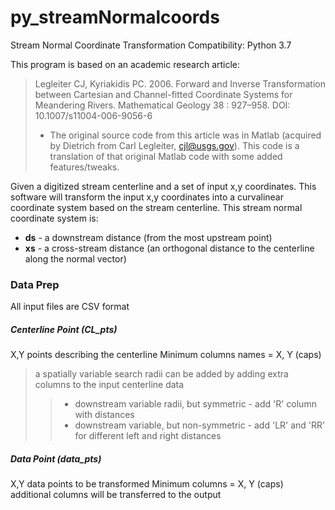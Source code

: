 # py_streamNormalcoords

Stream Normal Coordinate Transformation
Compatibility:  Python 3.7

This program is based on an academic research article:
> Legleiter CJ, Kyriakidis PC. 2006. Forward and Inverse Transformation  between Cartesian and Channel-fitted Coordinate Systems for Meandering Rivers. Mathematical Geology 38 : 927–958. DOI: 10.1007/s11004-006-9056-6
>- The original source code from this article was in Matlab                 (acquired by Dietrich from Carl Legleiter, cjl@usgs.gov). This code is a translation of that original Matlab code with some added features/tweaks.
                
Given a digitized stream centerline and a set of input x,y         coordinates. This software will transform the input x,y coordinates into a curvalinear coordinate system based on the stream centerline. This stream normal coordinate system is:
- **ds** - a downstream distance (from the most upstream point)
- **xs** - a cross-stream distance (an orthogonal distance to the centerline along the normal vector)

### Data Prep
All input files are CSV format
##### Centerline Point (CL_pts)
X,Y points describing the centerline 
Minimum columns names = X, Y (caps)
> a spatially variable search radii can be added by adding extra columns to the input centerline data
>>- downstream variable radii, but symmetric - add 'R' column with distances
>>- downstream variable, but non-symmetric - add 'LR' and 'RR' for different left and right distances
    
##### Data Point (data_pts)
X,Y data points to be transformed
Minimum columns = X, Y (caps)
additional columns will be transferred to the output
